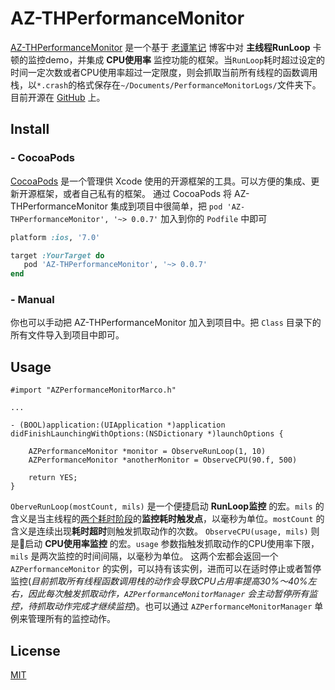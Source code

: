 # AZ-THPerformanceMonitor
[AZ-THPerformanceMonitor](https://github.com/AndrewZhuCC/AZ-THPerformanceMonitor) 是一个基于 [老谭笔记](http://www.tanhao.me/code/151113.html/) 博客中对 **主线程RunLoop** 卡顿的监控demo，并集成 **CPU使用率** 监控功能的框架。当`RunLoop`耗时超过设定的时间一定次数或者CPU使用率超过一定限度，则会抓取当前所有线程的函数调用栈，以`*.crash`的格式保存在`~/Documents/PerformanceMonitorLogs/`文件夹下。目前开源在 [GitHub](https://github.com/AndrewZhuCC/AZ-THPerformanceMonitor) 上。

## Install
### - CocoaPods
[CocoaPods](https://www.cocoapods.org) 是一个管理供 Xcode 使用的开源框架的工具。可以方便的集成、更新开源框架，或者自己私有的框架。
通过 CocoaPods 将 AZ-THPerformanceMonitor 集成到项目中很简单，把 `pod 'AZ-THPerformanceMonitor', '~> 0.0.7'` 加入到你的 `Podfile` 中即可
```ruby
platform :ios, '7.0'

target :YourTarget do
   pod 'AZ-THPerformanceMonitor', '~> 0.0.7'
end
```
### - Manual
你也可以手动把 AZ-THPerformanceMonitor 加入到项目中。把 `Class` 目录下的所有文件导入到项目中即可。

## Usage
```objc
#import "AZPerformanceMonitorMarco.h"

...

- (BOOL)application:(UIApplication *)application didFinishLaunchingWithOptions:(NSDictionary *)launchOptions {
    
    AZPerformanceMonitor *monitor = ObserveRunLoop(1, 10)
    AZPerformanceMonitor *anotherMonitor = ObserveCPU(90.f, 500)
    
    return YES;
}
```
`OberveRunLoop(mostCount, mils)` 是一个便捷启动 **RunLoop监控** 的宏。`mils` 的含义是当主线程的[两个耗时阶段](https://github.com/AndrewZhuCC/AZ-THPerformanceMonitor/blob/master/LICENSE)的**监控耗时触发点**，以毫秒为单位。`mostCount` 的含义是连续出现**耗时超时**则触发抓取动作的次数。
`ObserveCPU(usage, mils)` 则是启动 **CPU使用率监控** 的宏。`usage` 参数指触发抓取动作的CPU使用率下限，`mils` 是两次监控的时间间隔，以毫秒为单位。
这两个宏都会返回一个 `AZPerformanceMonitor` 的实例，可以持有该实例，进而可以在适时停止或者暂停监控(*目前抓取所有线程函数调用栈的动作会导致CPU占用率提高30%～40%左右，因此每次触发抓取动作，`AZPerformanceMonitorManager` 会主动暂停所有监控，待抓取动作完成才继续监控*)。也可以通过 `AZPerformanceMonitorManager` 单例来管理所有的监控动作。

## License
[MIT](https://github.com/AndrewZhuCC/AZ-THPerformanceMonitor/blob/master/LICENSE)

